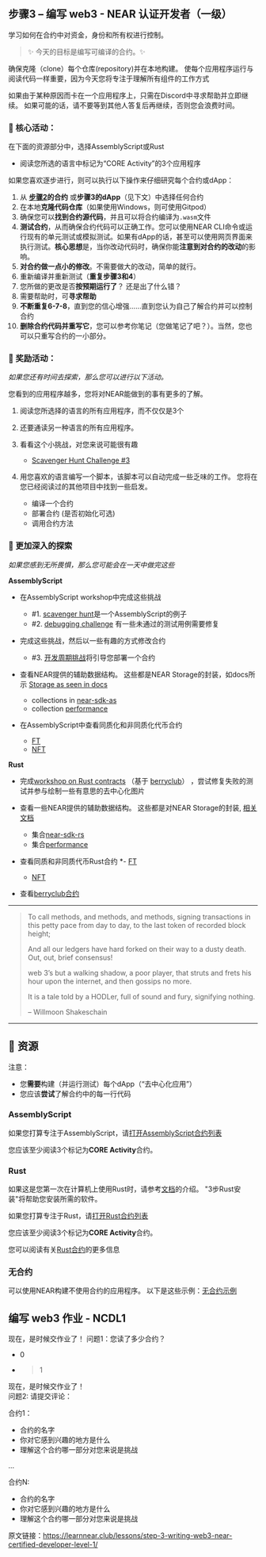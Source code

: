 ## 步骤3 – 编写 web3 - NEAR 认证开发者（一级）
学习如何在合约中对资金，身份和所有权进行控制。

> :sparkles: 今天的目标是编写可编译的合约。:sparkles: 

确保克隆（clone）每个仓库(repository)并在本地构建。 使每个应用程序运行与阅读代码一样重要，因为今天您将专注于理解所有组件的工作方式

如果由于某种原因而卡在一个应用程序上，只需在Discord中寻求帮助并立即继续。 如果可能的话，请不要等到其他人答复后再继续，否则您会浪费时间。

### :green_book: 核心活动：
在下面的资源部分中，选择AssemblyScript或Rust
* 阅读您所选的语言中标记为“CORE Activity”的3个应用程序

如果您喜欢逐步进行，则可以执行以下操作来仔细研究每个合约或dApp：

1. 从 **[步骤2](https://learnnear.club/lessons/step-2-reading-web3-near-certified-developer-level-1/)的合约** 或**步骤3的dApp**（见下文）中选择任何合约
2. 在本地**克隆代码仓库**（如果使用Windows，则可使用Gitpod）
3. 确保您可以**找到合约源代码**，并且可以将合约编译为`.wasm`文件
4. **测试合约**，从而确保合约代码可以正确工作。您可以使用NEAR CLI命令或运行现有的单元测试或模拟测试。如果有dApp的话，甚至可以使用网页界面来执行测试。**核心思想**是，当你改动代码时，确保你能**注意到对合约的改动**的影响。
5. **对合约做一点小的修改**。不需要做大的改动，简单的就行。
6. 重新编译并重新测试（**重复步骤3和4**）
7. 您所做的更改是否**按预期运行了**？ 还是出了什么错？
8. 需要帮助时，可**寻求帮助**
9. **不断重复6-7-8**，直到您的信心增强……直到您认为自己了解合约并可以控制合约
10. **删除合约代码并重写它**，您可以参考你笔记（您做笔记了吧？）。当然，您也可以只重写合约的一小部分。


### :blue_book: 奖励活动：

_如果您还有时间去探索，那么您可以进行以下活动。_

您看到的应用程序越多，您将对NEAR能做到的事有更多的了解。

1. 阅读您所选择的语言的所有应用程序，而不仅仅是3个
2. 还要通读另一种语言的所有应用程序。
3. 看看这个小挑战，对您来说可能很有趣

   * [Scavenger Hunt Challenge #3](https://hackmd.io/@nearly-learning/hunt-03)

4. 用您喜欢的语言编写一个脚本，该脚本可以自动完成一些乏味的工作。 您将在您已经阅读过的其他项目中找到一些启发。

   * 编译一个合约
   * 部署合约 (是否初始化可选)
   * 调用合约方法


### :orange_book: 更加深入的探索

_如果您感到无所畏惧，那么您可能会在一天中做完这些_

**AssemblyScript**

* 在AssemblyScript workshop中完成这些挑战
    - #1. [scavenger hunt](https://github.com/Learn-NEAR/workshop--exploring-assemblyscript-contracts#activityscavenger-hunt)是一个AssemblyScript的例子
    - #2. [debugging challenge](https://github.com/Learn-NEAR/workshop--exploring-assemblyscript-contracts#activitydebugging-challenge) 有一些未通过的测试用例需要修复

* 完成这些挑战，然后以一些有趣的方式修改合约
    - #3. [开发周期挑战](https://github.com/Learn-NEAR/workshop--exploring-assemblyscript-contracts#activitydevelopment-lifecycle)将引导您部署一个合约

* 查看NEAR提供的辅助数据结构。 这些都是NEAR Storage的封装，如docs所示 [Storage as seen in docs](https://docs.near.org/docs/concepts/data-storage#docsNav)
   -  collections in [near-sdk-as](https://github.com/near/near-sdk-as/tree/master/sdk-core/assembly/collections)
   -  collection [performance](https://github.com/near-examples/collection-examples-as)

* 在AssemblyScript中查看同质化和非同质化代币合约
   -  [FT](https://github.com/near-examples/FT)
   -  [NFT](https://github.com/near-examples/NFT)

**Rust**

* 完成[workshop on Rust contracts](https://github.com/Learn-NEAR/workshop--berry-club-bot) （基于 [berryclub](https://berryclub.io/)） ，尝试修复失败的测试并参与绘制一些有意思的去中心化图片
* 查看一些NEAR提供的辅助数据结构。 这些都是对NEAR Storage的封装, [相关文档](https://docs.near.org/docs/concepts/data-storage#docsNav)
    - 集合[near-sdk-rs](https://github.com/near/near-sdk-rs/tree/master/near-sdk/src/collections)
    - 集合[performance](https://github.com/near-examples/collection-examples-rs)

* 查看同质和非同质代币Rust合约
    *- [FT](https://github.com/near-examples/FT)
    - [NFT](https://github.com/near-examples/NFT)
* 查看[berryclub合约](https://github.com/evgenykuzyakov/berryclub)


---

> To call methods, and methods, and methods, signing transactions in this petty pace from day to day, to the last token of recorded block height;
>
> And all our ledgers have hard forked on their way to a dusty death. Out, out, brief consensus!
>
> web 3’s but a walking shadow, a poor player, that struts and frets his hour upon the internet, and then gossips no more.
>
> It is a tale told by a HODLer, full of sound and fury, signifying nothing.
>
> – Willmoon Shakeschain

---

## :dart: 资源

注意：

* 您**需要**构建（并运行测试）每个dApp（“去中心化应用”）
* 您应该**尝试**了解合约中的每一行代码

### AssemblyScript

如果您打算专注于AssemblyScript，请[打开AssemblyScript合约列表](https://airtable.com/shrzKsvgmkM8lvfpp/tblm1quryzSbqBzCK)

您应该至少阅读3个标记为**CORE Activity**合约。


### Rust

如果这是您第一次在计算机上使用Rust时，请参考[文档](https://docs.near.org/docs/tutorials/contracts/intro-to-rust)的介绍。 "3步Rust安装"将帮助您安装所需的软件。

如果您打算专注于Rust，请[打开Rust合约列表](https://airtable.com/shrY5TMWP96L9wSyP/tblm1quryzSbqBzCK)

您应该至少阅读3个标记为**CORE Activity**合约。

您可以阅读有关[Rust合约](https://hackmd.io/@nearly-learning/contract-basics-rust)的更多信息

### 无合约

可以使用NEAR构建不使用合约的应用程序。
以下是这些示例：[无合约示例](https://airtable.com/shr5VqiNCEoPWl0JQ/tblm1quryzSbqBzCK)


## 编写 web3 作业 - NCDL1

现在，是时候交作业了！
问题1：您读了多少合约？
* 0
* >1

现在，是时候交作业了！  
问题2:  请提交评论：

合约1：
* 合约的名字
* 你对它感到兴趣的地方是什么
* 理解这个合约哪一部分对您来说是挑战

...

合约N:
* 合约的名字
* 你对它感到兴趣的地方是什么
* 理解这个合约哪一部分对您来说是挑战


原文链接：https://learnnear.club/lessons/step-3-writing-web3-near-certified-developer-level-1/
